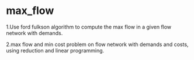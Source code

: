 # max_flow

1.Use ford fulkson algorithm to compute the max flow in a given flow network with demands.

2.max flow and min cost problem on flow network with demands and costs, using reduction and linear programming. 
